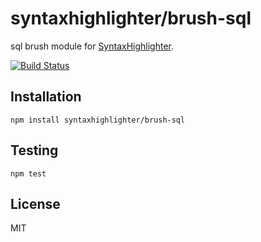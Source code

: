 # syntaxhighlighter/brush-sql

sql brush module for [SyntaxHighlighter](https://github.com/syntaxhighlighter).

[![Build Status](https://travis-ci.org/alexgorbatchev/brush-sql.svg)](https://travis-ci.org/alexgorbatchev/brush-sql)

## Installation

    npm install syntaxhighlighter/brush-sql

## Testing

    npm test

## License

MIT
